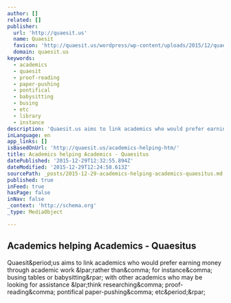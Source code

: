 ```yaml
---
author: []
related: []
publisher:
  url: 'http://quaesit.us'
  name: Quaesit
  favicon: 'http://quaesit.us/wordpress/wp-content/uploads/2015/12/quaesitus-512-05-300x297.png'
  domain: quaesit.us
keywords:
  - academics
  - quaesit
  - proof-reading
  - paper-pushing
  - pontifical
  - babysitting
  - busing
  - etc
  - library
  - instance
description: 'Quaesit.us aims to link academics who would prefer earning money through academic work (rather than, for instance, busing tables or babysitting) with other academics who may be looking for assistance (think researching, proof-reading, pontifical paper-pushing, etc.)'
inLanguage: en
app_links: []
isBasedOnUrl: 'http://quaesit.us/academics-helping-htm/'
title: Academics helping Academics - Quaesitus
datePublished: '2015-12-29T12:32:55.894Z'
dateModified: '2015-12-29T12:24:58.613Z'
sourcePath: _posts/2015-12-29-academics-helping-academics-quaesitus.md
published: true
inFeed: true
hasPage: false
inNav: false
_context: 'http://schema.org'
_type: MediaObject

---
```

<article style=""><h1>Academics helping Academics - Quaesitus</h1><p>Quaesit&amp;period;us aims to link academics who would prefer earning money through academic work &amp;lpar;rather than&amp;comma; for instance&amp;comma; busing tables or babysitting&amp;rpar; with other academics who may be looking for assistance &amp;lpar;think researching&amp;comma; proof-reading&amp;comma; pontifical paper-pushing&amp;comma; etc&amp;period;&amp;rpar;</p></article>